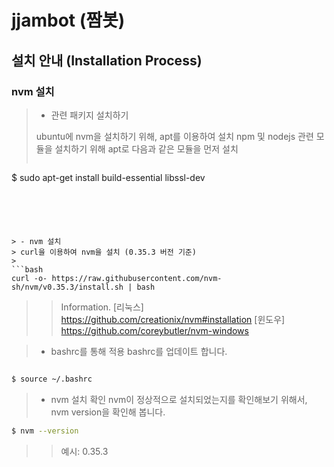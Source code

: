# jjambot (짬봇)


## 설치 안내 (Installation Process)

### nvm 설치

> - 관련 패키지 설치하기
> 
> ubuntu에 nvm을 설치하기 위해, apt를 이용하여 설치
> npm 및 nodejs 관련 모듈을 설치하기 위해 apt로 다음과 같은 모듈을 먼저 설치
> 
> ```bash
$ sudo apt-get install build-essential libssl-dev
```





> - nvm 설치
> curl을 이용하여 nvm을 설치 (0.35.3 버전 기준)
> 
```bash
curl -o- https://raw.githubusercontent.com/nvm-sh/nvm/v0.35.3/install.sh | bash
```
> 
> 	> Information.
>	>	[리눅스] https://github.com/creationix/nvm#installation
> 	>	[윈도우] https://github.com/coreybutler/nvm-windows


> - bashrc를 통해 적용
> bashrc를 업데이트 합니다.
> 
```bash

$ source ~/.bashrc
```

> - nvm 설치 확인
> nvm이 정상적으로 설치되었는지를 확인해보기 위해서, nvm version을 확인해 봅니다.
> 
```bash
$ nvm --version
```
> 
> 	> 예시: 0.35.3


